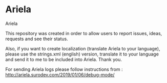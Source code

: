 # Ariela
Ariela

This repository was created in order to allow users to report issues, ideas, requests and see their status.

Also, if you want to create localization (translate Ariela to your language), please use the strings.xml (english) version, translate it to your language and send it to me to be included into Ariela. Thank you.

For sending Ariela logs please follow instructions from : http://ariela.surodev.com/2019/01/06/debug-mode/
